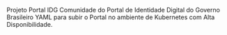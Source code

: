 Projeto Portal IDG
Comunidade do Portal de Identidade Digital do Governo Brasileiro
YAML para subir o Portal no ambiente de Kubernetes com Alta Disponibilidade.
